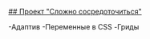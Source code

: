 [## Проект "Сложно сосредоточиться"](https://romagenza.github.io/slozhno-sosredotochitsya/)

-Адаптив
-Переменные в CSS
-Гриды
